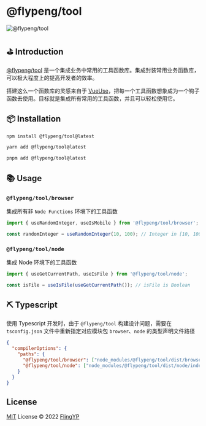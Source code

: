 # @flypeng/tool

<img alt="@flypeng/tool" src="https://img.shields.io/npm/v/%40flypeng%2Ftool?style=plastic&logo=npm&label=%40flypeng%2Ftool&link=https%3A%2F%2Fwww.npmjs.com%2Fpackage%2F%40flypeng%2Ftool">

## ⛳ Introduction

[@flypeng/tool](https://flingyp.github.io/flypeng-tool/) 是一个集成业务中常用的工具函数库。集成封装常用业务函数库，可以极大程度上的提高开发者的效率。

搭建这么一个函数库的灵感来自于 [VueUse](https://vueuse.org/)，把每一个工具函数想象成为一个钩子函数去使用。目标就是集成所有常用的工具函数，并且可以轻松使用它。

## 📦 Installation

```bash
npm install @flypeng/tool@latest

yarn add @flypeng/tool@latest

pnpm add @flypeng/tool@latest
```

## 📚 Usage

### `@flypeng/tool/browser`

集成所有非 `Node Functions` 环境下的工具函数

```ts
import { useRandomInteger, useIsMobile } from '@flypeng/tool/browser';

const randomInteger = useRandomInteger(10, 100); // Integer in [10, 100]
```

### `@flypeng/tool/node`

集成 Node 环境下的工具函数

```ts
import { useGetCurrentPath, useIsFile } from '@flypeng/tool/node';

const isFile = useIsFile(useGetCurrentPath()); // isFile is Boolean
```

## ⛏️ Typescript

使用 Typescript 开发时，由于 `@flypeng/tool` 构建设计问题，需要在 `tsconfig.json` 文件中重新指定对应模块包 `browser`、`node` 的类型声明文件路径

```json
{
  "compilerOptions": {
    "paths": {
      "@flypeng/tool/browser": ["node_modules/@flypeng/tool/dist/browser/index.d.ts"],
      "@flypeng/tool/node": ["node_modules/@flypeng/tool/dist/node/index.d.ts"]
    }
  }
}
```

## License

[MIT](./LICENSE) License © 2022 [FlingYP](https://github.com/flingyp)
